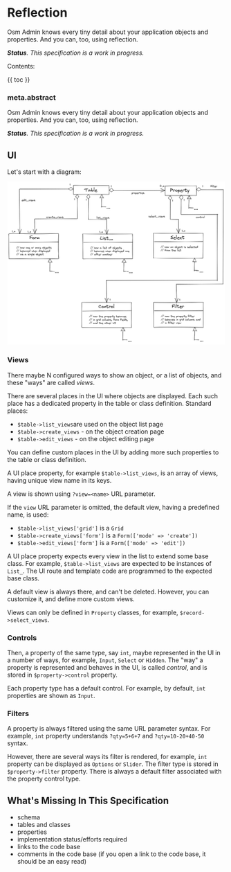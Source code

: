 # Reflection

Osm Admin knows every tiny detail about your application objects and properties. And you can, too, using reflection.

***Status**. This specification is a work in progress.*

Contents:

{{ toc }}

### meta.abstract

Osm Admin knows every tiny detail about your application objects and properties. And you can, too, using reflection.

***Status**. This specification is a work in progress.*

## UI

Let's start with a diagram:

![UI Reflection](ui-reflection.png)

### Views

There maybe N configured ways to show an object, or a list of objects, and these "ways" are called *views*.

There are several places in the UI where objects are displayed. Each such place has a dedicated property in the table or class definition. Standard places:

* `$table->list_views`are used on the object list page
* `$table->create_views` - on the object creation page
* `$table->edit_views` - on the object editing page

You can define custom places in the UI by adding more such properties to the table or class definition.

A UI place property, for example `$table->list_views`, is an array of views, having unique view name in its keys.

A view is shown using `?view=<name>` URL parameter.

If the `view` URL parameter is omitted, the default view, having a predefined name, is used:

* `$table->list_views['grid']` is a `Grid`
* `$table->create_views['form']` is a `Form(['mode' => 'create'])`
* `$table->edit_views['form']` is a `Form(['mode' => 'edit'])`

A UI place property expects every view in the list to extend some base class. For example, `$table->list_views` are expected to be instances of `List_`. The UI route and template code are programmed to the expected base class.

A default view is always there, and can't be deleted. However, you can customize it, and define more custom views.

Views can only be defined in `Property` classes, for example, `$record->select_views`.

### Controls

Then, a property of the same type, say `int`, maybe represented in the UI in a number of ways, for example, `Input`, `Select` or `Hidden`. The "way" a property is represented and behaves in the UI, is called *control*, and is stored in `$property->control` property.

Each property type has a default control. For example, by default, `int` properties are shown as `Input`.

### Filters

A property is always filtered using the same URL parameter syntax. For example, `int` property understands `?qty=5+6+7` and `?qty=10-20+40-50` syntax.

However, there are several ways its filter is rendered, for example, `int` property can be displayed as `Options` or `Slider`. The filter type is stored in `$property->filter` property. There is always a default filter associated with the property control type.

## What's Missing In This Specification

* schema
* tables and classes
* properties 
* implementation status/efforts required
* links to the code base
* comments in the code base (if you open a link to the code base, it should be an easy read)